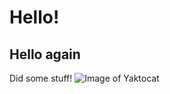 # Hello!
## Hello again
Did some stuff!
![Image of Yaktocat](https://octodex.github.com/images/yaktocat.png)
